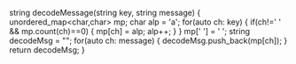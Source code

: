 string decodeMessage(string key, string message) {
      unordered_map<char,char> mp;
      char alp = 'a';
      for(auto ch: key) {
          if(ch!=' ' && mp.count(ch)==0) {
              mp[ch] = alp;
              alp++;
          }
      }
      mp[' '] = ' ';
      string decodeMsg = "";
      for(auto ch: message) {
          decodeMsg.push_back(mp[ch]);
      }
      return decodeMsg;
  }